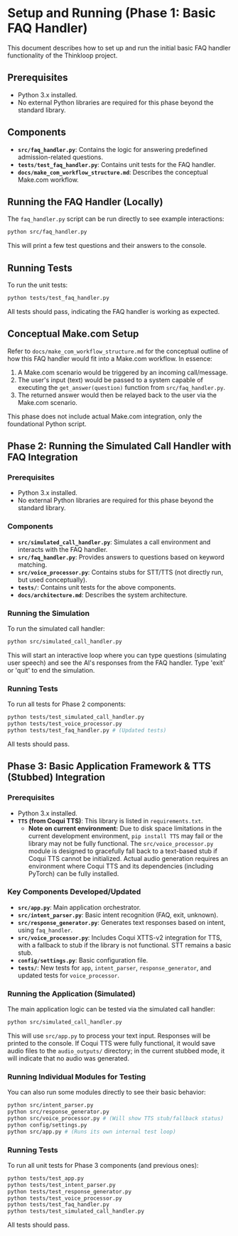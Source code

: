 # Setup and Running (Phase 1: Basic FAQ Handler)

This document describes how to set up and run the initial basic FAQ handler functionality of the Thinkloop project.

## Prerequisites
- Python 3.x installed.
- No external Python libraries are required for this phase beyond the standard library.

## Components
- **`src/faq_handler.py`**: Contains the logic for answering predefined admission-related questions.
- **`tests/test_faq_handler.py`**: Contains unit tests for the FAQ handler.
- **`docs/make_com_workflow_structure.md`**: Describes the conceptual Make.com workflow.

## Running the FAQ Handler (Locally)
The `faq_handler.py` script can be run directly to see example interactions:
```bash
python src/faq_handler.py
```
This will print a few test questions and their answers to the console.

## Running Tests
To run the unit tests:
```bash
python tests/test_faq_handler.py
```
All tests should pass, indicating the FAQ handler is working as expected.

## Conceptual Make.com Setup
Refer to `docs/make_com_workflow_structure.md` for the conceptual outline of how this FAQ handler would fit into a Make.com workflow. In essence:
1. A Make.com scenario would be triggered by an incoming call/message.
2. The user's input (text) would be passed to a system capable of executing the `get_answer(question)` function from `src/faq_handler.py`.
3. The returned answer would then be relayed back to the user via the Make.com scenario.

This phase does not include actual Make.com integration, only the foundational Python script.


## Phase 2: Running the Simulated Call Handler with FAQ Integration

### Prerequisites
- Python 3.x installed.
- No external Python libraries are required for this phase beyond the standard library.

### Components
- **`src/simulated_call_handler.py`**: Simulates a call environment and interacts with the FAQ handler.
- **`src/faq_handler.py`**: Provides answers to questions based on keyword matching.
- **`src/voice_processor.py`**: Contains stubs for STT/TTS (not directly run, but used conceptually).
- **`tests/`**: Contains unit tests for the above components.
- **`docs/architecture.md`**: Describes the system architecture.

### Running the Simulation
To run the simulated call handler:
```bash
python src/simulated_call_handler.py
```
This will start an interactive loop where you can type questions (simulating user speech) and see the AI's responses from the FAQ handler. Type 'exit' or 'quit' to end the simulation.

### Running Tests
To run all tests for Phase 2 components:
```bash
python tests/test_simulated_call_handler.py
python tests/test_voice_processor.py
python tests/test_faq_handler.py # (Updated tests)
```
All tests should pass.

## Phase 3: Basic Application Framework & TTS (Stubbed) Integration

### Prerequisites
- Python 3.x installed.
- **`TTS` (from Coqui TTS)**: This library is listed in `requirements.txt`.
    - **Note on current environment:** Due to disk space limitations in the current development environment, `pip install TTS` may fail or the library may not be fully functional. The `src/voice_processor.py` module is designed to gracefully fall back to a text-based stub if Coqui TTS cannot be initialized. Actual audio generation requires an environment where Coqui TTS and its dependencies (including PyTorch) can be fully installed.

### Key Components Developed/Updated
- **`src/app.py`**: Main application orchestrator.
- **`src/intent_parser.py`**: Basic intent recognition (FAQ, exit, unknown).
- **`src/response_generator.py`**: Generates text responses based on intent, using `faq_handler`.
- **`src/voice_processor.py`**: Includes Coqui XTTS-v2 integration for TTS, with a fallback to stub if the library is not functional. STT remains a basic stub.
- **`config/settings.py`**: Basic configuration file.
- **`tests/`**: New tests for `app`, `intent_parser`, `response_generator`, and updated tests for `voice_processor`.

### Running the Application (Simulated)
The main application logic can be tested via the simulated call handler:
```bash
python src/simulated_call_handler.py
```
This will use `src/app.py` to process your text input. Responses will be printed to the console. If Coqui TTS were fully functional, it would save audio files to the `audio_outputs/` directory; in the current stubbed mode, it will indicate that no audio was generated.

### Running Individual Modules for Testing
You can also run some modules directly to see their basic behavior:
```bash
python src/intent_parser.py
python src/response_generator.py
python src/voice_processor.py # (Will show TTS stub/fallback status)
python config/settings.py
python src/app.py # (Runs its own internal test loop)
```

### Running Tests
To run all unit tests for Phase 3 components (and previous ones):
```bash
python tests/test_app.py
python tests/test_intent_parser.py
python tests/test_response_generator.py
python tests/test_voice_processor.py
python tests/test_faq_handler.py
python tests/test_simulated_call_handler.py
```
All tests should pass.
